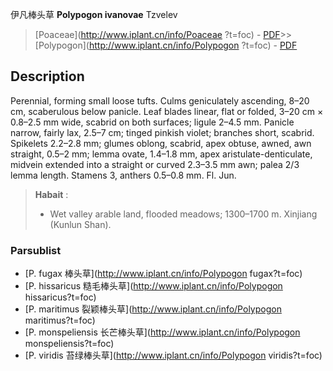 伊凡棒头草 **Polypogon ivanovae** Tzvelev

> [Poaceae](http://www.iplant.cn/info/Poaceae ?t=foc) - [PDF](http://iplant.cn/foc/pdf/Poaceae.pdf)>>[Polypogon](http://www.iplant.cn/info/Polypogon ?t=foc) - [PDF](http://www.iplant.cn/foc/pdf/Polypogon.pdf)

## Description

Perennial, forming small loose tufts. Culms geniculately ascending, 8–20 cm, scaberulous below panicle. Leaf blades linear, flat or folded, 3–20 cm × 0.8–2.5 mm wide, scabrid on both surfaces; ligule 2–4.5 mm. Panicle narrow, fairly lax, 2.5–7 cm; tinged pinkish violet; branches short, scabrid. Spikelets 2.2–2.8 mm; glumes oblong, scabrid, apex obtuse, awned, awn straight, 0.5–2 mm; lemma ovate, 1.4–1.8 mm, apex aristulate-denticulate, midvein extended into a straight or curved 2.3–3.5 mm awn; palea 2/3 lemma length. Stamens 3, anthers 0.5–0.8 mm. Fl. Jun.

> **Habait** : 
>* Wet valley arable land, flooded meadows; 1300–1700 m. Xinjiang (Kunlun Shan).

### Parsublist

* [P.  fugax  棒头草](http://www.iplant.cn/info/Polypogon fugax?t=foc)
* [P.  hissaricus  糙毛棒头草](http://www.iplant.cn/info/Polypogon hissaricus?t=foc)
* [P.  maritimus  裂颖棒头草](http://www.iplant.cn/info/Polypogon maritimus?t=foc)
* [P.  monspeliensis  长芒棒头草](http://www.iplant.cn/info/Polypogon monspeliensis?t=foc)
* [P.  viridis  苔绿棒头草](http://www.iplant.cn/info/Polypogon viridis?t=foc)

